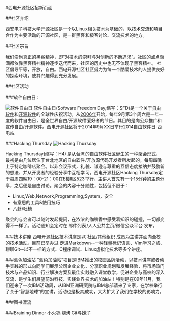 #西电开源社区招新页面

##社区介绍

西安电子科技大学开源社区是一个以Linux相关技术为基础的，以技术交流和项目合作为主要活动的开源社区，是一群黑客和极客讨论、交流技术的地方。

##社区宗旨

我们崇尚真正的黑客精神，即“对技术的崇拜与对创新的不断追求”。社区的点点滴滴都依靠黑客精神精神逐步迭代而来，社区的历史中也无不体现了黑客精神。
社区倡导平等，开放，自由。西电开源社区社区努力为每一个酷爱技术的人提供良好的探索环境，使其兴趣得到充分发展。

##社区活动

###软件自由日：

![软件自由日]()
软件自由日(Software Freedom Day,缩写：SFD)是一个关于[自由软件][1]和[开源软件][2]的全球性庆祝活动。从[2006年][3]开始，每年9月第3个周六是一年一度的软件自由日，是全世界自由/开源软件爱好者的节日。其目的是向公众推广和宣传自由/开源软件。西电开源社区将于2014年9月XX日举行2014自由软件日-西电站.

###Hacking Thursday
![Hacking Thursday](http://fmn.rrimg.com/fmn063/20140305/1615/b_large_ou9n_71d5000002c41263.jpg)

Hacking Thursday(缩写：H4) 是从台湾的自由软件社区诞生的一种聚会形式，最初是由几位居住于台北地区的自由软件/开放源代码开发者所发起的，每周四晚上于特定咖啡店聚会。以非会议形式，礼貌、谦逊与尊重的互信态度接纳并鼓励新的想法、并从开发者的经验分享中互相学习。西电开源社区Hacking Thursday定于每周四晚19：00-21：00在E楼II区523举行，主讲人首先有一个15分钟的主题分享，之后便是自由讨论。聚会的内容十分随性，包括但不限于：

- Linux,Web,Network,Programming,System，安全
- 有意思的工具&使用技巧
- 八卦/吐槽

聚会的与会者可以随时发起提问，在浓浓的咖啡香中感受着知识的碰撞，一切都变得不一样了。活动通知会定时在 邮件列表/人人公共主页/微信公众平台 发布。

###技术讲座
西电开源社区技术讲座是以 社区/其他组织 成员为主讲并面向全校的技术活动。目前已举办过 走进Markdown--一种轻量标记语言、Vim学习之旅、聊聊Git--以不一样的方式、C程序调试、Linux虚拟化技术等多个讲座。

###蓝色加油站
“蓝色加油站”项目是IBM推出的校园品牌活动，以技术讲座或者动手实践的形式向同学们展示公司企业文化、分享职业规划和发展经验，将市场热门技术与产品知识、行业解决方案及最佳实践融入课堂教学，促进企业与高校的深入交流，是学生们展望前沿科技、实践业界技术的加油站！特别是在09年11月，我们迎来了一次IBM活动周，从IBM亚洲研究院与IBM总部请来了专家，在学校举行了关于“智慧地球”的宣讲，活动也是极其成功，大大扩大了我们在学校的影响力。

###图书漂流

###Braining Dinner
小火锅 烧烤 Git与妹子


[1]:	http://zh.wikipedia.org/wiki/%E8%87%AA%E7%94%B1%E8%BD%AF%E4%BB%B6 "自由软件"
[2]:	http://zh.wikipedia.org/wiki/%E5%BC%80%E6%BA%90%E8%BD%AF%E4%BB%B6 "开源软件"
[3]:	http://zh.wikipedia.org/wiki/%E8%BD%AF%E4%BB%B6%E8%87%AA%E7%94%B1%E6%97%A5 "软件自由日"
